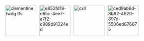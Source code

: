 <div style="display: flex; gap: 10px; flex-wrap: nowrap; border-radius: 50%;">
    <img src="https://github.com/user-attachments/assets/a7875628-34de-40c6-a482-4548de90e6ba" alt="clementine twdg tfs" width="100">
    <img src="https://github.com/user-attachments/assets/5754d793-2993-41e9-a04b-5222014f7a71" alt="e853fd19-e65c-4ee7-a7f2-c989d91324ed" width="100">
    <img src="https://github.com/user-attachments/assets/720c3f6f-e1dd-4239-b85a-0584fb3dfd7b" alt="cxll" width="100">
    <img src="https://github.com/user-attachments/assets/bdd9b564-71a0-447e-bcd5-2439db7d658e" alt="ced9ab9d-8b82-4920-897d-5506ed676675" width="100">
</div>

